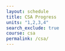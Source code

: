 ```yaml
---
layout: schedule
title: CSA Progress
units: "1,2,3,4"
search_exclude: true
course: csa
permalink: /csa/
---
```

